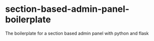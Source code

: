 # section-based-admin-panel-boilerplate
The boilerplate for a section based admin panel with python and flask
